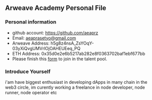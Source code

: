 ## Arweave Academy Personal File

### Personal information

- github account: https://github.com/aeaprz
- Email: aeaprasetyo@gmail.com
- Arweave Address: h5g8z4nsA_ZsYOqY-03yXiQvgUMVrlOjOAHEUEeq_PQ
- ETH Address: 0x35d0e2e6b5217ab282e8f0363702baf1ebf677bb
- Please finish this [form](https://docs.google.com/forms/d/e/1FAIpQLSfWA5fIIcBgmRppm3jNz5vmf9Mai_QMVil-2pO4r7YKn_Zhtw/viewform?usp=sf_link) to join in the talent pool.

### Introduce Yourself
 i'am have biggest enthusiast in developing dApps in many chain in the web3 circle, im curently working a freelance in node developer, node runner, node operator etc
